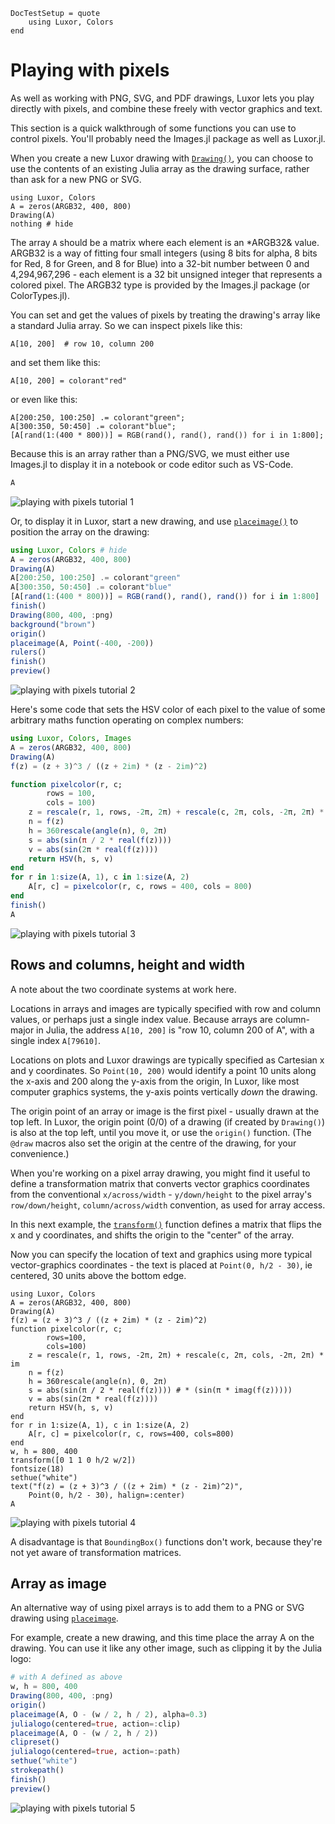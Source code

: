 ```@meta
DocTestSetup = quote
    using Luxor, Colors
end
```
# Playing with pixels

As well as working with PNG, SVG, and PDF drawings, Luxor lets you play directly with pixels, and combine these freely with vector graphics and text.

This section is a quick walkthrough of some functions you can use to control pixels. You'll probably need the Images.jl package as well as Luxor.jl.

When you create a new Luxor drawing with [`Drawing()`](@ref), you can choose to use the contents of an existing Julia array as the drawing surface, rather than ask for a new PNG or SVG.

```@julia
using Luxor, Colors
A = zeros(ARGB32, 400, 800)
Drawing(A)
nothing # hide
```

The array `A` should be a matrix where each element is an *ARGB32& value. ARGB32 is a way of fitting four small integers (using 8 bits for alpha, 8 bits for Red, 8 for Green, and 8 for Blue) into a 32-bit number between 0 and 4,294,967,296 - each element is a 32 bit unsigned integer that represents a colored pixel. The ARGB32 type is provided by the Images.jl package (or ColorTypes.jl).

You can set and get the values of pixels by treating the drawing's array like a standard Julia array. So we can inspect pixels like this:

```@repl blocks
A[10, 200]  # row 10, column 200
```

and set them like this:

```@repl blocks
A[10, 200] = colorant"red"

```

or even like this:

```@repl blocks
A[200:250, 100:250] .= colorant"green";
A[300:350, 50:450] .= colorant"blue";
[A[rand(1:(400 * 800))] = RGB(rand(), rand(), rand()) for i in 1:800];
```

Because this is an array rather than a PNG/SVG, we must either use Images.jl to display it in a notebook or code editor such as VS-Code.

```julia blocks
A
```

![playing with pixels tutorial 1](../assets/figures/playing-pixels-1.png)

Or, to display it in Luxor, start a new drawing, and use [`placeimage()`](@ref) to position the array on the drawing:

```julia
using Luxor, Colors # hide
A = zeros(ARGB32, 400, 800)
Drawing(A)
A[200:250, 100:250] .= colorant"green"
A[300:350, 50:450] .= colorant"blue"
[A[rand(1:(400 * 800))] = RGB(rand(), rand(), rand()) for i in 1:800]
finish()
Drawing(800, 400, :png)
background("brown")
origin()
placeimage(A, Point(-400, -200))
rulers()
finish()
preview()
```

![playing with pixels tutorial 2](../assets/figures/playing-pixels-2.png)

Here's some code that sets the HSV color of each pixel to the value of some arbitrary maths function operating on complex numbers:

```julia
using Luxor, Colors, Images
A = zeros(ARGB32, 400, 800)
Drawing(A)
f(z) = (z + 3)^3 / ((z + 2im) * (z - 2im)^2)

function pixelcolor(r, c;
        rows = 100,
        cols = 100)
    z = rescale(r, 1, rows, -2π, 2π) + rescale(c, 2π, cols, -2π, 2π) * im
    n = f(z)
    h = 360rescale(angle(n), 0, 2π)
    s = abs(sin(π / 2 * real(f(z))))
    v = abs(sin(2π * real(f(z))))
    return HSV(h, s, v)
end
for r in 1:size(A, 1), c in 1:size(A, 2)
    A[r, c] = pixelcolor(r, c, rows = 400, cols = 800)
end
finish()
A
```

![playing with pixels tutorial 3](../assets/figures/playing-pixels-3.png)

## Rows and columns, height and width

A note about the two coordinate systems at work here.

Locations in arrays and images are typically specified with row and column values, or perhaps just a single index value. Because arrays are column-major in Julia, the address `A[10, 200]` is "row 10, column 200 of A", with a single index `A[79610]`.

Locations on plots and Luxor drawings are typically specified as Cartesian x and y coordinates. So `Point(10, 200)` would identify a point 10 units along the x-axis and 200 along the y-axis from the origin, In Luxor, like most computer graphics systems, the y-axis points vertically *down* the drawing.

The origin point of an array or image is the first pixel - usually drawn at the top left. In Luxor, the origin point (0/0) of a drawing (if created by `Drawing()`) is also at the top left, until you move it, or use the `origin()` function. (The `@draw` macros also set the origin at the centre of the drawing, for your convenience.)

When you're working on a pixel array drawing, you might find it useful to define a transformation matrix that converts vector graphics coordinates from the conventional `x/across/width` - `y/down/height` to the pixel array's `row/down/height`, `column/across/width` convention, as used for array access.

In this next example, the [`transform()`](@ref) function defines a matrix that flips the x and y coordinates, and shifts the origin to the "center" of the array.

Now you can specify the location of text and graphics using more typical vector-graphics coordinates - the text is placed at `Point(0, h/2 - 30)`, ie centered, 30 units above the bottom edge.

```@example
using Luxor, Colors
A = zeros(ARGB32, 400, 800)
Drawing(A)
f(z) = (z + 3)^3 / ((z + 2im) * (z - 2im)^2)
function pixelcolor(r, c;
        rows=100,
        cols=100)
    z = rescale(r, 1, rows, -2π, 2π) + rescale(c, 2π, cols, -2π, 2π) * im
    n = f(z)
    h = 360rescale(angle(n), 0, 2π)
    s = abs(sin(π / 2 * real(f(z)))) # * (sin(π * imag(f(z)))))
    v = abs(sin(2π * real(f(z))))
    return HSV(h, s, v)
end
for r in 1:size(A, 1), c in 1:size(A, 2)
    A[r, c] = pixelcolor(r, c, rows=400, cols=800)
end
w, h = 800, 400
transform([0 1 1 0 h/2 w/2])
fontsize(18)
sethue("white")
text("f(z) = (z + 3)^3 / ((z + 2im) * (z - 2im)^2)",
    Point(0, h/2 - 30), halign=:center)
A
```

![playing with pixels tutorial 4](../assets/figures/playing-pixels-4.png)

A disadvantage is that `BoundingBox()` functions don't work, because they're not yet aware of transformation matrices.

## Array as image

An alternative way of using pixel arrays is to add them to a PNG or SVG drawing using [`placeimage`](@ref).

For example, create a new drawing, and this time place the array A on the drawing. You can use it like any other image, such as clipping it by the Julia logo:

```julia
# with A defined as above
w, h = 800, 400
Drawing(800, 400, :png)
origin()
placeimage(A, O - (w / 2, h / 2), alpha=0.3)
julialogo(centered=true, action=:clip)
placeimage(A, O - (w / 2, h / 2))
clipreset()
julialogo(centered=true, action=:path)
sethue("white")
strokepath()
finish()
preview()
```

![playing with pixels tutorial 5](../assets/figures/playing-pixels-5.png)
